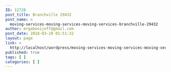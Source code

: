 ```yaml
---
ID: 12728
post_title: Branchville 29432
post_name: >
  moving-services-moving-services-moving-services-branchville-29432
author: mrgabonijeff@gmail.com
post_date: 2018-03-28 01:51:32
layout: page
link: >
  http://localhost/wordpress/moving-services-moving-services-moving-services-branchville-29432/
published: true
tags: [ ]
categories: [ ]
---
```

